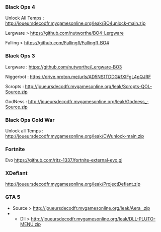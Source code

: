 

### Black Ops 4
Unlock All Temps : 
http://joueursdecodfr.mygamesonline.org/leak/BO4unlock-main.zip

Lergware >
https://github.com/nutworthe/BO4-Lergware

Falling > https://github.com/Fallingfl/Fallingfl-BO4
### Black Ops 3 
Lergware :
https://github.com/nutworthe/Lergware-BO3

Niggerbot : 
https://drive.proton.me/urls/AD5NS1TDDG#fXIFgL4pQJRF

Scropts : 
http://joueursdecodfr.mygamesonline.org/leak/Scropts-QOL-Source.zip

GodNess : 
http://joueursdecodfr.mygamesonline.org/leak/Godness_-Source.zip

### Black Ops Cold War
Unlock all Temps :
http://joueursdecodfr.mygamesonline.org/leak/CWunlock-main.zip

### Fortnite 
Evo
https://github.com/ritz-1337/fortnite-external-evo.gj

### XDefiant
http://joueursdecodfr.mygamesonline.org/leak/ProjectDefiant.zip

### GTA 5

- Source > http://joueursdecodfr.mygamesonline.org/leak/Aera_.zip
- - Dll > http://joueursdecodfr.mygamesonline.org/leak/DLL-PLUTO-MENU.zip
